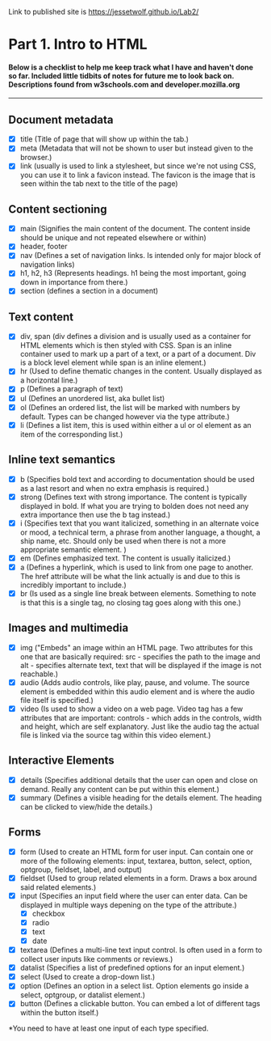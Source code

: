 
Link to published site is https://jessetwolf.github.io/Lab2/












# Part 1. Intro to HTML
#### Below is a checklist to help me keep track what I have and haven't done so far. Included little tidbits of notes for future me to look back on. Descriptions found from w3schools.com and developer.mozilla.org
---
## Document metadata
- [x] title (Title of page that will show up within the tab.)
- [x] meta (Metadata that will not be shown to user but instead given to the browser.)
- [x] link (usually <link> is used to link a stylesheet, but since we're not using CSS, you can use it to link a favicon instead. The favicon is the image that is seen within the tab next to the title of the page)
 
## Content sectioning
- [x] main (Signifies the main content of the document. The content inside should be unique and not repeated elsewhere or within)
- [x] header, footer
- [x] nav (Defines a set of navigation links. Is intended only for major block of navigation links)
- [x] h1, h2, h3 (Represents headings. h1 being the most important, going down in importance from there.)
- [x] section (defines a section in a document)

## Text content
- [x] div, span (div defines a division and is usually used as a container for HTML elements which is then styled with CSS. Span is an inline container used to mark up a part of a text, or a part of a document. Div is a block level element while span is an inline element.)
- [x] hr (Used to define thematic changes in the content. Usually displayed as a horizontal line.) 
- [x] p (Defines a paragraph of text)
- [x] ul (Defines an unordered list, aka bullet list)
- [x] ol (Defines an ordered list, the list will be marked with numbers by default. Types can be changed however via the type attribute.)
- [x] li (Defines a list item, this is used within either a ul or ol element as an item of the corresponding list.)

## Inline text semantics
- [x] b (Specifies bold text and according to documentation should be used as a last resort and when no extra emphasis is required.)
- [x] strong (Defines text with strong importance. The content is typically displayed in bold. If what you are trying to bolden does not need any extra importance then use the b tag instead.)
- [x] i (Specifies text that you want italicized, something in an alternate voice or mood, a technical term, a phrase from another language, a thought, a ship name, etc. Should only be used when there is not a more appropriate semantic element. )
- [x] em (Defines emphasized text. The content is usually italicized.)
- [x] a (Defines a hyperlink, which is used to link from one page to another. The href attribute will be what the link actually is and due to this is incredibly important to include.)
- [x] br (Is used as a single line break between elements. Something to note is that this is a single tag, no closing tag goes along with this one.)
 
## Images and multimedia
- [x] img ("Embeds" an image within an HTML page. Two attributes for this one that are basically required: src - specifies the path to the image and alt - specifies alternate text, text that will be displayed if the image is not reachable.)
- [x] audio (Adds audio controls, like play, pause, and volume. The source element is embedded within this audio element and is where the audio file itself is specified.)
- [x] video (Is used to show a video on a web page. Video tag has a few attributes that are important: controls - which adds in the controls, width and height, which are self explanatory. Just like the audio tag the actual file is linked via the source tag within this video element.)

## Interactive Elements
- [x] details (Specifies additional details that the user can open and close on demand. Really any content can be put within this element.)
- [x] summary (Defines a visible heading for the details element. The heading can be clicked to view/hide the details.)

## Forms
- [x] form (Used to create an HTML form for user input. Can contain one or more of the following elements: input, textarea, button, select, option, optgroup, fieldset, label, and output)
- [x] fieldset (Used to group related elements in a form. Draws a box around said related elements.)
- [x] input (Specifies an input field where the user can enter data. Can be displayed in multiple ways depening on the type of the attribute.)
  - [x] checkbox 
  - [x] radio
  - [x] text
  - [x] date
- [x] textarea (Defines a multi-line text input control. Is often used in a form to collect user inputs like comments or reviews.)
- [x] datalist (Specifies a list of predefined options for an input element.)
- [x] select (Used to create a drop-down list.)
- [x] option (Defines an option in a select list. Option elements go inside a select, optgroup, or datalist element.)
- [x] button (Defines a clickable button. You can embed a lot of different tags within the button itself.)

*You need to have at least one input of each type specified. 